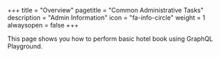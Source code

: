 +++
title = "Overview"
pagetitle = "Common Administrative Tasks"
description = "Admin Information"
icon = "fa-info-circle"
weight = 1
alwaysopen = false
+++

This page shows you how to perform basic hotel book using GraphQL Playground.


